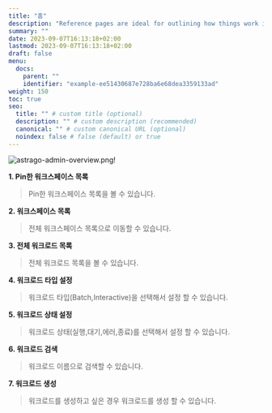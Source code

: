 ```yaml
---
title: "홈"
description: "Reference pages are ideal for outlining how things work in terse and clear terms."
summary: ""
date: 2023-09-07T16:13:18+02:00
lastmod: 2023-09-07T16:13:18+02:00
draft: false
menu:
  docs:
    parent: ""
    identifier: "example-ee51430687e728ba6e68dea3359133ad"
weight: 150
toc: true
seo:
  title: "" # custom title (optional)
  description: "" # custom description (recommended)
  canonical: "" # custom canonical URL (optional)
  noindex: false # false (default) or true
---
```


![astrago-admin-overview.png!](/images/astrago-admin-overview.png)

**1. Pin한 워크스페이스 목록**

> Pin한 워크스페이스 목록을 볼 수 있습니다.

**2. 워크스페이스 목록**

> 전체 워크스페이스 목록으로 이동할 수 있습니다.

**3. 전체 워크로드 목록**

> 전체 워크로드 목록을 볼 수 있습니다.

**4. 워크로드 타입 설정**

> 워크로드 타입(Batch,Interactive)을 선택해서 설정 할 수 있습니다.

**5. 워크로드 상태 설정**

> 워크로드 상태(실행,대기,에러,종료)를 선택해서 설정 할 수 있습니다.

**6. 워크로드 검색**

> 워크로드 이름으로 검색할 수 있습니다.

**7. 워크로드 생성**

> 워크로드를 생성하고 싶은 경우 워크로드를 생성 할 수 있습니다.
